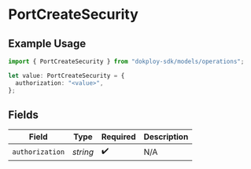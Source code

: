 # PortCreateSecurity

## Example Usage

```typescript
import { PortCreateSecurity } from "dokploy-sdk/models/operations";

let value: PortCreateSecurity = {
  authorization: "<value>",
};
```

## Fields

| Field              | Type               | Required           | Description        |
| ------------------ | ------------------ | ------------------ | ------------------ |
| `authorization`    | *string*           | :heavy_check_mark: | N/A                |